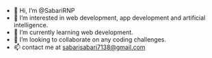 - 👋 Hi, I’m @SabariRNP
- 👀 I’m interested in web development, app development and artificial intelligence.
- 🌱 I’m currently learning web development.
- 💞️ I’m looking to collaborate on any coding challenges.
- 📫 contact me at sabarisabari7138@gmail.com

<!---
SabariRNP/SabariRNP is a ✨ special ✨ repository because its `README.md` (this file) appears on your GitHub profile.
You can click the Preview link to take a look at your changes.
--->

